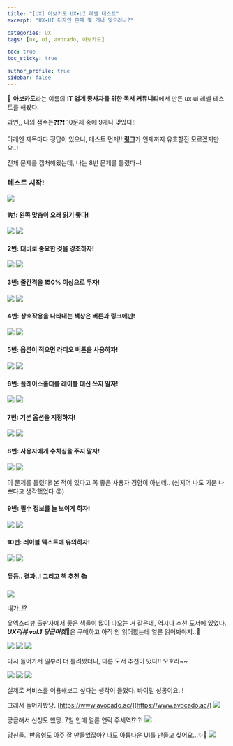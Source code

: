```yaml
---
title: "[UX] 아보카도 UX∙UI 레벨 테스트"
excerpt: "UX∙UI 디자인 문제 몇 개나 맞으려나?"

categories: UX
tags: [ux, ui, avocado, 아보카도]

toc: true
toc_sticky: true

author_profile: true
sidebar: false
---
```


🥑 **아보카도**라는 이름의 **IT 업계 종사자를 위한 독서 커뮤니티**에서 만든 ux∙ui 레벨 테스트를 해봤다.

과연,, 나의 점수는❓❗️❓❗️
10문제 중에 9개나 맞았다!!

아래엔 제목마다 정답이 있으니, 테스트 먼저!!
[**링크**](https://doda.app/quiz/sVnyiiTIHi?tm=f0fa7776&s=8)가 언제까지 유효할진 모르겠지만요..!

전체 문제를 캡처해왔는데, 나는 8번 문제를 틀렸다~!

### 테스트 시작!

![](../../assets/images/ux/220707/01.png)

#### 1번: 왼쪽 맞춤이 오래 읽기 좋다!

![](../../assets/images/ux/220707/02.png) ![](../../assets/images/ux/220707/03.png)

#### 2번: 대비로 중요한 것을 강조하자!

![](../../assets/images/ux/220707/04.png) ![](../../assets/images/ux/220707/05.png)

#### 3번: 줄간격을 150% 이상으로 두자!

![](../../assets/images/ux/220707/06.png) ![](../../assets/images/ux/220707/07.png)

#### 4번: 상호작용을 나타내는 색상은 버튼과 링크에만!

![](../../assets/images/ux/220707/08.png) ![](../../assets/images/ux/220707/09.png)

#### 5번: 옵션이 적으면 라디오 버튼을 사용하자!

![](../../assets/images/ux/220707/10.png) ![](../../assets/images/ux/220707/11.png)

#### 6번: 플레이스홀더를 레이블 대신 쓰지 말자!

![](../../assets/images/ux/220707/12.png) ![](../../assets/images/ux/220707/13.png)

#### 7번: 기본 옵션을 지정하자!

![](../../assets/images/ux/220707/14.png) ![](../../assets/images/ux/220707/15.png)

#### 8번: 사용자에게 수치심을 주지 말자!

![](../../assets/images/ux/220707/16.png) ![](../../assets/images/ux/220707/17.png)

이 문제를 틀렸다! 본 적이 있다고 꼭 좋은 사용자 경험이 아닌데.. (심지어 나도 기분 나쁘다고 생각했었다 😠)

#### 9번: 필수 정보를 늘 보이게 하자!

![](../../assets/images/ux/220707/18.png) ![](../../assets/images/ux/220707/19.png)

#### 10번: 레이블 텍스트에 유의하자!

![](../../assets/images/ux/220707/20.png) ![](../../assets/images/ux/220707/21.png)

#### 듀듕.. 결과..! 그리고 책 추천 📚

![](../../assets/images/ux/220707/22.png)

냬가..!?

유엑스리뷰 출판사에서 좋은 책들이 많이 나오는 거 같은데, 역시나 추천 도서에 있었다.
**_UX리뷰 vol.1 당근마켓_**🥕은 구매하고 아직 안 읽어봤는데 얼른 읽어봐야지..🥕

![](../../assets/images/ux/220707/23.png) ![](../../assets/images/ux/220707/24.png) ![](../../assets/images/ux/220707/25.png)

다시 들어가서 일부러 더 틀려봤더니, 다른 도서 추천이 떴다!! 오호라~~

![](../../assets/images/ux/220707/27.png) ![](../../assets/images/ux/220707/28.png) ![](../../assets/images/ux/220707/29.png)

실제로 서비스를 이용해보고 싶다는 생각이 들었다. 바이럴 성공이요..!

그래서 들어가봤당. [https://www.avocado.ac/](https://www.avocado.ac/)
![](../../assets/images/ux/220707/26.png)

궁금해서 신청도 했당. 7일 안에 얼른 연락 주세역!?!?!
![](../../assets/images/ux/220707/30.png)

당신들.. 반응형도 아주 잘 만들었잖아? 나도 아름다운 UI를 만들고 싶어요...✨💖
![](../../assets/images/ux/220707/31.png)
